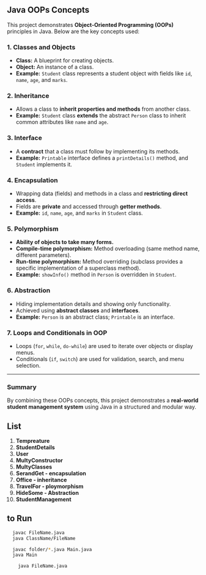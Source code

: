 ## Java OOPs Concepts

This project demonstrates **Object-Oriented Programming (OOPs)** principles in Java. Below are the key concepts used:

### 1. Classes and Objects
- **Class:** A blueprint for creating objects.  
- **Object:** An instance of a class.  
- **Example:** `Student` class represents a student object with fields like `id`, `name`, `age`, and `marks`.

### 2. Inheritance
- Allows a class to **inherit properties and methods** from another class.  
- **Example:** `Student` class **extends** the abstract `Person` class to inherit common attributes like `name` and `age`.

### 3. Interface
- A **contract** that a class must follow by implementing its methods.  
- **Example:** `Printable` interface defines a `printDetails()` method, and `Student` implements it.

### 4. Encapsulation
- Wrapping data (fields) and methods in a class and **restricting direct access**.  
- Fields are **private** and accessed through **getter methods**.  
- **Example:** `id`, `name`, `age`, and `marks` in `Student` class.

### 5. Polymorphism
- **Ability of objects to take many forms.**  
- **Compile-time polymorphism:** Method overloading (same method name, different parameters).  
- **Run-time polymorphism:** Method overriding (subclass provides a specific implementation of a superclass method).  
- **Example:** `showInfo()` method in `Person` is overridden in `Student`.

### 6. Abstraction
- Hiding implementation details and showing only functionality.  
- Achieved using **abstract classes** and **interfaces**.  
- **Example:** `Person` is an abstract class; `Printable` is an interface.

### 7. Loops and Conditionals in OOP
- Loops (`for`, `while`, `do-while`) are used to iterate over objects or display menus.  
- Conditionals (`if`, `switch`) are used for validation, search, and menu selection.

---

### Summary
By combining these OOPs concepts, this project demonstrates a **real-world student management system** using Java in a structured and modular way.


## List

1. **Tempreature**
2. **StudentDetails**
3. **User**
4. **MultyConstructor**
5. **MultyClasses**
6. **SerandGet - encapsulation**
7. **Office - inheritance**
8. **TravelFor - ploymorphism**
9. **HideSome - Abstraction**
10. **StudentManagement**


## to Run

 ```bash
   javac FileName.java
   java ClassName/FileName

   javac folder/*.java Main.java
   java Main
```

```
    java FileName.java
```